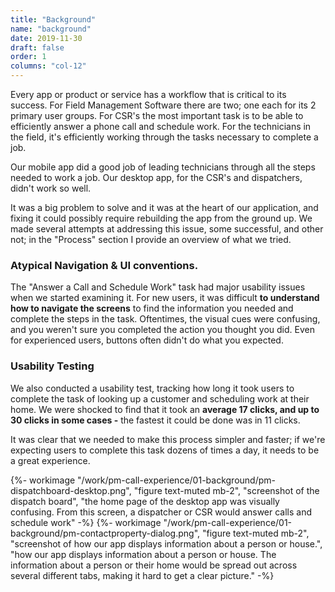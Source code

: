 ```yaml
---
title: "Background"
name: "background"
date: 2019-11-30
draft: false
order: 1
columns: "col-12"
---
```

<div class="container lg gap-1">
<div class="col col-12 col-12 md-8 xl-7 mb-2">

Every app or product or service has a workflow that is critical to its success. For Field Management Software there are two; one each for its 2 primary user groups.  For CSR's the most important task is to be able to efficiently answer a phone call and schedule work. For the technicians in the field, it's efficiently working through the tasks necessary to complete a job.

Our mobile app did a good job of leading technicians through all the steps needed to work a job. Our desktop app, for the CSR's and dispatchers, didn't work so well. 

It was a big problem to solve and it was at the heart of our application, and fixing it could possibly require rebuilding the app from the ground up. We made several attempts at addressing this issue, some successful, and other not; in the "Process" section I provide an overview of what we tried.

### Atypical Navigation & UI conventions.

The "Answer a Call and Schedule Work" task had major usability issues when we started examining it. For new users, it was difficult **to understand how to navigate the screens** to find the information you needed and complete the steps in the task. Oftentimes, the visual cues were confusing, and you weren't sure you completed the action you thought you did. Even for experienced users, buttons often didn't do what you expected.

### Usability Testing

We also conducted a usability test, tracking how long it took users to complete the task of looking up a customer and scheduling work at their home. We were shocked to find that it took an **average 17 clicks, and up to 30 clicks in some cases -** the fastest it could be done was in 11 clicks. 

It was clear that we needed to make this process simpler and faster; if we're expecting users to complete this task dozens of times a day, it needs to be a great experience.
</div>
<div class="col col-12 md-4 xl-5 mb-2">
    {%- workimage "/work/pm-call-experience/01-background/pm-dispatchboard-desktop.png", "figure text-muted mb-2", "screenshot of the dispatch board", "the home page of the desktop app was visually confusing. From this screen, a dispatcher or CSR would answer calls and schedule work"  -%}
    {%- workimage "/work/pm-call-experience/01-background/pm-contactproperty-dialog.png", "figure text-muted mb-2", "screenshot of how our app displays information about a person or house.", "how our app displays information about a person or house. The information about a person or their home would be spread out across several different tabs, making it hard to get a clear picture."  -%}
</div>
</div>
